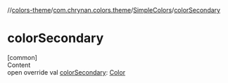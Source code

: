 //[colors-theme](../../../index.md)/[com.chrynan.colors.theme](../index.md)/[SimpleColors](index.md)/[colorSecondary](color-secondary.md)



# colorSecondary  
[common]  
Content  
open override val [colorSecondary](color-secondary.md): [Color](../../../../colors-core/colors-core/com.chrynan.colors/-color/index.md)  



